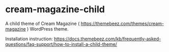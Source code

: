 # cream-magazine-child
A child theme of Cream Magazine ( https://themebeez.com/themes/cream-magazine ) WordPress theme. 

Installation instruction: https://docs.themebeez.com/kb/frequently-asked-questions/faq-support/how-to-install-a-child-theme/
